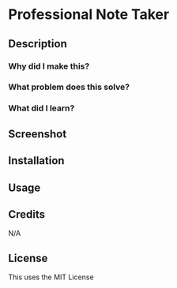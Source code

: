 # Professional Note Taker
## Description
### Why did I make this?
### What problem does this solve?
### What did I learn?
## Screenshot
## Installation
## Usage
## Credits
N/A
## License
This uses the MIT License